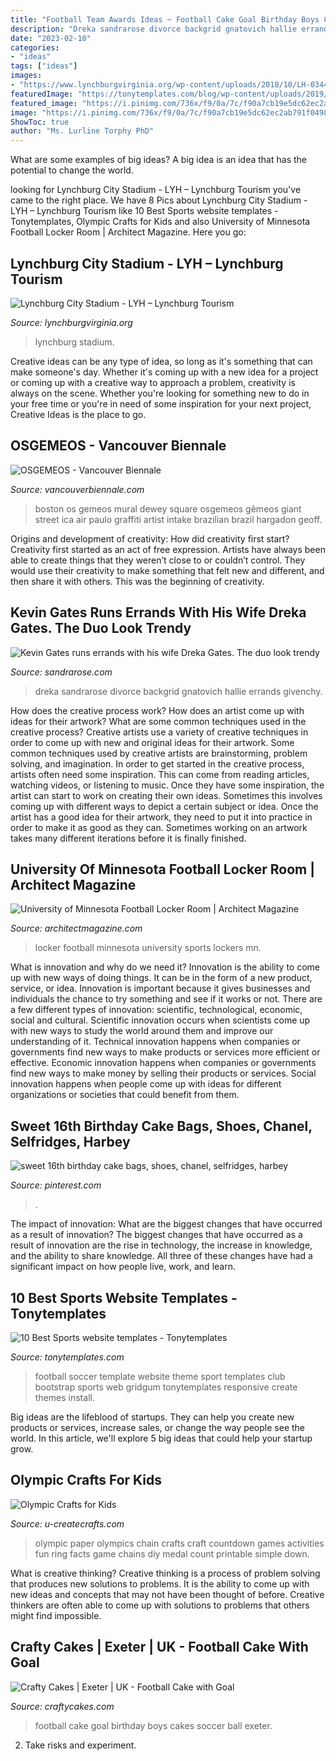 ```yaml
---
title: "Football Team Awards Ideas ~ Football Cake Goal Birthday Boys Cakes Soccer Ball Exeter"
description: "Dreka sandrarose divorce backgrid gnatovich hallie errands givenchy"
date: "2023-02-10"
categories:
- "ideas"
tags: ["ideas"]
images:
- "https://www.lynchburgvirginia.org/wp-content/uploads/2018/10/LH-0344-1024x683.jpg)"
featuredImage: "https://tonytemplates.com/blog/wp-content/uploads/2019/05/Football-Soccer.jpg"
featured_image: "https://i.pinimg.com/736x/f9/0a/7c/f90a7cb19e5dc62ec2ab791f0498d703--event-planners-th-birthday-cakes.jpg"
image: "https://i.pinimg.com/736x/f9/0a/7c/f90a7cb19e5dc62ec2ab791f0498d703--event-planners-th-birthday-cakes.jpg"
ShowToc: true
author: "Ms. Lurline Torphy PhD"
---
```



What are some examples of big ideas?
A big idea is an idea that has the potential to change the world.

	

		
looking for Lynchburg City Stadium - LYH – Lynchburg Tourism you've came to the right place. We have 8 Pics about Lynchburg City Stadium - LYH – Lynchburg Tourism like 10 Best Sports website templates - Tonytemplates, Olympic Crafts for Kids and also University of Minnesota Football Locker Room | Architect Magazine. Here you go:
		
    
## Lynchburg City Stadium - LYH – Lynchburg Tourism

<img loading=lazy src="https://www.lynchburgvirginia.org/wp-content/uploads/2018/10/LH-0344-1024x683.jpg)" onerror="this.onerror=null;this.src='https://tse4.mm.bing.net/th?id=OIP.DvtuCow6hOPQKAsYp2BycQHaE8&amp;pid=15.1';" alt="Lynchburg City Stadium - LYH – Lynchburg Tourism">

_Source: lynchburgvirginia.org_

>lynchburg stadium. 

	

Creative ideas can be any type of idea, so long as it's something that can make someone's day. Whether it's coming up with a new idea for a project or coming up with a creative way to approach a problem, creativity is always on the scene. Whether you're looking for something new to do in your free time or you're in need of some inspiration for your next project, Creative Ideas is the place to go.

    
## OSGEMEOS - Vancouver Biennale

<img loading=lazy src="https://www.vancouverbiennale.com/wp-content/uploads/2014/07/2012-Giant-ICA-Boston-MA-credit-Geoff-Hargadon_web1.jpg" onerror="this.onerror=null;this.src='https://tse4.mm.bing.net/th?id=OIP.2OQ0_gutU2RWfMb1WEjpFQHaE8&amp;pid=15.1';" alt="OSGEMEOS - Vancouver Biennale">

_Source: vancouverbiennale.com_

>boston os gemeos mural dewey square osgemeos gêmeos giant street ica air paulo graffiti artist intake brazilian brazil hargadon geoff. 

	

Origins and development of creativity: How did creativity first start?
Creativity first started as an act of free expression. Artists have always been able to create things that they weren’t close to or couldn’t control. They would use their creativity to make something that felt new and different, and then share it with others. This was the beginning of creativity.

    
## Kevin Gates Runs Errands With His Wife Dreka Gates. The Duo Look Trendy

<img loading=lazy src="https://sandrarose.com/wp-content/uploads/2018/12/BGUS_1434375_002.jpg" onerror="this.onerror=null;this.src='https://tse2.mm.bing.net/th?id=OIP.LoPrK5c4yXZusiSlci5I3AHaLH&amp;pid=15.1';" alt="Kevin Gates runs errands with his wife Dreka Gates. The duo look trendy">

_Source: sandrarose.com_

>dreka sandrarose divorce backgrid gnatovich hallie errands givenchy. 

	

How does the creative process work? How does an artist come up with ideas for their artwork? What are some common techniques used in the creative process?
Creative artists use a variety of creative techniques in order to come up with new and original ideas for their artwork. Some common techniques used by creative artists are brainstorming, problem solving, and imagination. In order to get started in the creative process, artists often need some inspiration. This can come from reading articles, watching videos, or listening to music. Once they have some inspiration, the artist can start to work on creating their own ideas. Sometimes this involves coming up with different ways to depict a certain subject or idea. Once the artist has a good idea for their artwork, they need to put it into practice in order to make it as good as they can. Sometimes working on an artwork takes many different iterations before it is finally finished.

    
## University Of Minnesota Football Locker Room | Architect Magazine

<img loading=lazy src="https://cdnassets.hw.net/a2/15/a13d78c24088ae134f4e984cd1ba/47dc24b7-a0bf-418d-afc1-c37d874b9c84.JPG" onerror="this.onerror=null;this.src='https://tse4.mm.bing.net/th?id=OIP.f9iJfG75k7mAo3tGXxPZcgHaE8&amp;pid=15.1';" alt="University of Minnesota Football Locker Room | Architect Magazine">

_Source: architectmagazine.com_

>locker football minnesota university sports lockers mn. 

	

What is innovation and why do we need it?
Innovation is the ability to come up with new ways of doing things. It can be in the form of a new product, service, or idea. Innovation is important because it gives businesses and individuals the chance to try something and see if it works or not.
There are a few different types of innovation: scientific, technological, economic, social and cultural. Scientific innovation occurs when scientists come up with new ways to study the world around them and improve our understanding of it. Technical innovation happens when companies or governments find new ways to make products or services more efficient or effective. Economic innovation happens when companies or governments find new ways to make money by selling their products or services. Social innovation happens when people come up with ideas for different organizations or societies that could benefit from them.

    
## Sweet 16th Birthday Cake Bags, Shoes, Chanel, Selfridges, Harbey

<img loading=lazy src="https://i.pinimg.com/736x/f9/0a/7c/f90a7cb19e5dc62ec2ab791f0498d703--event-planners-th-birthday-cakes.jpg" onerror="this.onerror=null;this.src='https://tse2.mm.bing.net/th?id=OIP.X7Pu59h12jnejlC8mUhwagHaLH&amp;pid=15.1';" alt="sweet 16th birthday cake bags, shoes, chanel, selfridges, harbey">

_Source: pinterest.com_

>. 

	

The impact of innovation: What are the biggest changes that have occurred as a result of innovation?
The biggest changes that have occurred as a result of innovation are the rise in technology, the increase in knowledge, and the ability to share knowledge. All three of these changes have had a significant impact on how people live, work, and learn.

    
## 10 Best Sports Website Templates - Tonytemplates

<img loading=lazy src="https://tonytemplates.com/blog/wp-content/uploads/2019/05/Football-Soccer.jpg" onerror="this.onerror=null;this.src='https://tse1.mm.bing.net/th?id=OIP.hmBEDsOnOyGU8hEskrtxYAHaM3&amp;pid=15.1';" alt="10 Best Sports website templates - Tonytemplates">

_Source: tonytemplates.com_

>football soccer template website theme sport templates club bootstrap sports web gridgum tonytemplates responsive create themes install. 

	

Big ideas are the lifeblood of startups. They can help you create new products or services, increase sales, or change the way people see the world. In this article, we'll explore 5 big ideas that could help your startup grow.

    
## Olympic Crafts For Kids

<img loading=lazy src="https://www.u-createcrafts.com/wp-content/uploads/2012/07/olympic-countdown.jpg" onerror="this.onerror=null;this.src='https://tse3.mm.bing.net/th?id=OIP.hE7hEenRqaeyqsp65q2J5QHaLH&amp;pid=15.1';" alt="Olympic Crafts for Kids">

_Source: u-createcrafts.com_

>olympic paper olympics chain crafts craft countdown games activities fun ring facts game chains diy medal count printable simple down. 

	

What is creative thinking?
Creative thinking is a process of problem solving that produces new solutions to problems. It is the ability to come up with new ideas and concepts that may not have been thought of before. Creative thinkers are often able to come up with solutions to problems that others might find impossible.

    
## Crafty Cakes | Exeter | UK - Football Cake With Goal

<img loading=lazy src="http://cdn.shopify.com/s/files/1/0850/9016/products/Football_Cake_with_Goal_grande.JPG?v=1541682910" onerror="this.onerror=null;this.src='https://tse1.mm.bing.net/th?id=OIP.UmwZvZEnmXo7FvTVYpm8HwAAAA&amp;pid=15.1';" alt="Crafty Cakes | Exeter | UK - Football Cake with Goal">

_Source: craftycakes.com_

>football cake goal birthday boys cakes soccer ball exeter. 

	

2. Take risks and experiment.

